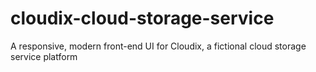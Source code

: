 # cloudix-cloud-storage-service
A responsive, modern front-end UI for Cloudix, a fictional cloud storage service platform
